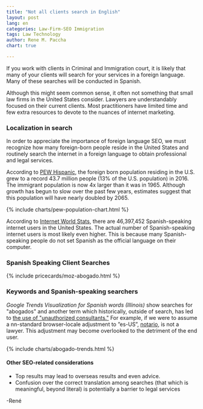 ```yaml
---
title: "Not all clients search in English"
layout: post
lang: en
categories: Law-Firm-SEO Immigration
tags: Law Technology
author: Rene M. Paccha
chart: true

---
```


If you work with clients in Criminal and Immigration court, it is likely that many of your clients will search for your services in a foreign language.  Many of these searches will be conducted in Spanish.

Although this might seem common sense, it often not something that small law firms in the United States consider.  Lawyers are understandably focused on their current clients. Most practitioners have limited time and few extra resources to devote to the nuances of internet marketing.

### Localization in search
In order to appreciate the importance of foreign language SEO, we must recognize how many foreign-born people reside in the United States and routinely search the internet in a foreign language to obtain professional and legal services.

According to [PEW Hispanic](https://www.pewhispanic.org/2018/09/14/facts-on-u-s-immigrants/), the foreign born population residing in the U.S. grew to a record 43.7 million people (13% of the U.S. population) in 2016.  The immigrant population is now 4x larger than it was in 1965. Although growth has begun to slow over the past few years, estimates suggest that this population will have nearly doubled by 2065.

{% include charts/pew-population-chart.html %}

According to [Internet World Stats](https://www.internetworldstats.com/stats13.htm), there are 46,397,452 Spanish-speaking internet users in the United States.  The actual number of Spanish-speaking internet users is most likely even higher.  This is because many Spanish-speaking people do not set Spanish as the official language on their computer.

### Spanish Speaking Client Searches

{% include pricecards/moz-abogado.html %}

### Keywords and Spanish-speaking searchers

_Google Trends Visualization for Spanish words (Illinois)_ show searches for "abogados" and another term which historically, outside of search, has led to [the use of "unauthorized consultants."](https://aila.org/advo-media/tools/psas/psa-on-cir-and-notarios-04-29-13) For example, if we were to assume a nn-standard browser-locale adjustment to ”es-US”, [notario](https://aila.org/practice/consumer-protection/stop-notario-fraud), is not a lawyer.  This adjustment may become overlooked to the detriment of the end user.

{% include charts/abogado-trends.html %}

#### Other SEO-related considerations

- Top results may lead to overseas results and even advice.
- Confusion over the correct translation among searches (that which is meaningful, beyond literal) is potentially a barrier to legal services


-René




<!-- highcharts lib -->
<script src="https://cdnjs.cloudflare.com/ajax/libs/highcharts/7.0.3/highcharts.js" integrity="sha256-xMDeombsoo/Gy2p6UAwTnuelns6zCc8OwQZP0m9DHnU=" crossorigin="anonymous"></script>
